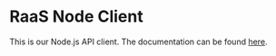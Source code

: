 # RaaS Node Client

This is our Node.js API client. The documentation can be found [here](https://raas.now.sh/docs/node).